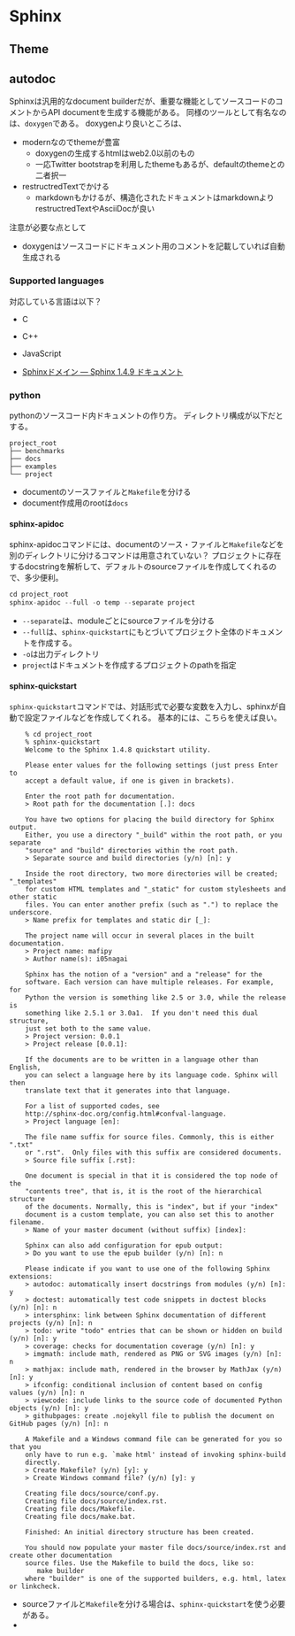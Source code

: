 # Sphinx

## Theme

## autodoc
Sphinxは汎用的なdocument builderだが、重要な機能としてソースコードのコメントからAPI documentを生成する機能がある。
同様のツールとして有名なのは、`doxygen`である。
doxygenより良いところは、

* modernなのでthemeが豊富
	* doxygenの生成するhtmlはweb2.0以前のもの
	* 一応Twitter bootstrapを利用したthemeもあるが、defaultのthemeとの二者択一
* restructredTextでかける
	* markdownもかけるが、構造化されたドキュメントはmarkdownよりrestructredTextやAsciiDocが良い

注意が必要な点として

* doxygenはソースコードにドキュメント用のコメントを記載していれば自動生成される

### Supported languages
対応している言語は以下？

* C
* C++
* JavaScript

* [Sphinxドメイン — Sphinx 1.4.9 ドキュメント](http://www.sphinx-doc.org/ja/stable/domains.html)


### python
pythonのソースコード内ドキュメントの作り方。
ディレクトリ構成が以下だとする。

```
project_root
├── benchmarks
├── docs
├── examples
└── project
```

* documentのソースファイルと`Makefile`を分ける
* document作成用のrootは`docs`

#### sphinx-apidoc
sphinx-apidocコマンドには、documentのソース・ファイルと`Makefile`などを別のディレクトリに分けるコマンドは用意されていない？
プロジェクトに存在するdocstringを解析して、デフォルトのsourceファイルを作成してくれるので、多少便利。

```python
cd project_root
sphinx-apidoc --full -o temp --separate project
```

* `--separate`は、moduleごとにsourceファイルを分ける
* `--full`は、`sphinx-quickstart`にもとづいてプロジェクト全体のドキュメントを作成する。
* `-o`は出力ディレクトリ
* `project`はドキュメントを作成するプロジェクトのpathを指定

#### sphinx-quickstart
`sphinx-quickstart`コマンドでは、対話形式で必要な変数を入力し、sphinxが自動で設定ファイルなどを作成してくれる。
基本的には、こちらを使えば良い。


```
	% cd project_root
	% sphinx-quickstart
	Welcome to the Sphinx 1.4.8 quickstart utility.

	Please enter values for the following settings (just press Enter to
	accept a default value, if one is given in brackets).

	Enter the root path for documentation.
	> Root path for the documentation [.]: docs

	You have two options for placing the build directory for Sphinx output.
	Either, you use a directory "_build" within the root path, or you separate
	"source" and "build" directories within the root path.
	> Separate source and build directories (y/n) [n]: y

	Inside the root directory, two more directories will be created; "_templates"
	for custom HTML templates and "_static" for custom stylesheets and other static
	files. You can enter another prefix (such as ".") to replace the underscore.
	> Name prefix for templates and static dir [_]:

	The project name will occur in several places in the built documentation.
	> Project name: mafipy
	> Author name(s): i05nagai

	Sphinx has the notion of a "version" and a "release" for the
	software. Each version can have multiple releases. For example, for
	Python the version is something like 2.5 or 3.0, while the release is
	something like 2.5.1 or 3.0a1.  If you don't need this dual structure,
	just set both to the same value.
	> Project version: 0.0.1
	> Project release [0.0.1]:

	If the documents are to be written in a language other than English,
	you can select a language here by its language code. Sphinx will then
	translate text that it generates into that language.

	For a list of supported codes, see
	http://sphinx-doc.org/config.html#confval-language.
	> Project language [en]:

	The file name suffix for source files. Commonly, this is either ".txt"
	or ".rst".  Only files with this suffix are considered documents.
	> Source file suffix [.rst]:

	One document is special in that it is considered the top node of the
	"contents tree", that is, it is the root of the hierarchical structure
	of the documents. Normally, this is "index", but if your "index"
	document is a custom template, you can also set this to another filename.
	> Name of your master document (without suffix) [index]:

	Sphinx can also add configuration for epub output:
	> Do you want to use the epub builder (y/n) [n]: n

	Please indicate if you want to use one of the following Sphinx extensions:
	> autodoc: automatically insert docstrings from modules (y/n) [n]: y
	> doctest: automatically test code snippets in doctest blocks (y/n) [n]: n
	> intersphinx: link between Sphinx documentation of different projects (y/n) [n]: n
	> todo: write "todo" entries that can be shown or hidden on build (y/n) [n]: y
	> coverage: checks for documentation coverage (y/n) [n]: y
	> imgmath: include math, rendered as PNG or SVG images (y/n) [n]: n
	> mathjax: include math, rendered in the browser by MathJax (y/n) [n]: y
	> ifconfig: conditional inclusion of content based on config values (y/n) [n]: n
	> viewcode: include links to the source code of documented Python objects (y/n) [n]: y
	> githubpages: create .nojekyll file to publish the document on GitHub pages (y/n) [n]: n

	A Makefile and a Windows command file can be generated for you so that you
	only have to run e.g. `make html' instead of invoking sphinx-build
	directly.
	> Create Makefile? (y/n) [y]: y
	> Create Windows command file? (y/n) [y]: y

	Creating file docs/source/conf.py.
	Creating file docs/source/index.rst.
	Creating file docs/Makefile.
	Creating file docs/make.bat.

	Finished: An initial directory structure has been created.

	You should now populate your master file docs/source/index.rst and create other documentation
	source files. Use the Makefile to build the docs, like so:
	   make builder
	where "builder" is one of the supported builders, e.g. html, latex or linkcheck.
```

* sourceファイルと`Makefile`を分ける場合は、`sphinx-quickstart`を使う必要がある。
* 
